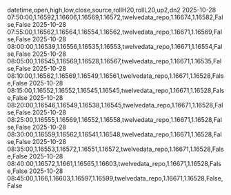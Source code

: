 datetime,open,high,low,close,source,rollH20,rollL20,up2,dn2
2025-10-28 07:50:00,1.16592,1.16606,1.16569,1.16572,twelvedata_repo,1.16674,1.16582,False,False
2025-10-28 07:55:00,1.16562,1.16564,1.16554,1.16562,twelvedata_repo,1.16671,1.16569,False,False
2025-10-28 08:00:00,1.16539,1.16556,1.16535,1.16553,twelvedata_repo,1.16671,1.16554,False,False
2025-10-28 08:05:00,1.16545,1.16569,1.16528,1.16567,twelvedata_repo,1.16671,1.16535,False,False
2025-10-28 08:10:00,1.16562,1.16569,1.16549,1.16561,twelvedata_repo,1.16671,1.16528,False,False
2025-10-28 08:15:00,1.16552,1.16552,1.16545,1.16545,twelvedata_repo,1.16671,1.16528,False,False
2025-10-28 08:20:00,1.16546,1.16549,1.16538,1.16545,twelvedata_repo,1.16671,1.16528,False,False
2025-10-28 08:25:00,1.16555,1.16569,1.16552,1.16558,twelvedata_repo,1.16671,1.16528,False,False
2025-10-28 08:30:00,1.16559,1.16562,1.16541,1.16548,twelvedata_repo,1.16671,1.16528,False,False
2025-10-28 08:35:00,1.16553,1.16572,1.16551,1.16572,twelvedata_repo,1.16671,1.16528,False,False
2025-10-28 08:40:00,1.16572,1.1661,1.16565,1.16603,twelvedata_repo,1.16671,1.16528,False,False
2025-10-28 08:45:00,1.166,1.16603,1.16597,1.16599,twelvedata_repo,1.16671,1.16528,False,False
